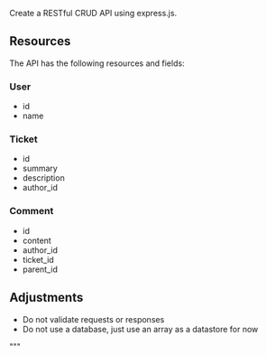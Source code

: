 Create a RESTful CRUD API using express.js.

## Resources
The API has the following resources and fields:

### User

- id
- name

### Ticket

- id
- summary
- description
- author_id

### Comment

- id
- content
- author_id
- ticket_id
- parent_id

## Adjustments

- Do not validate requests or responses
- Do not use a database, just use an array as a datastore for now

"""
